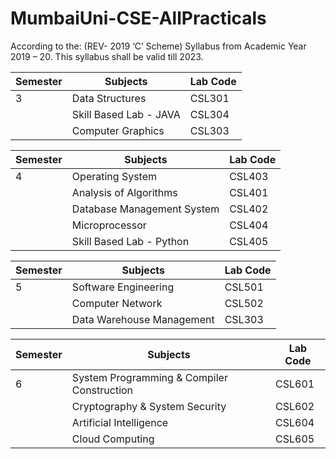 # MumbaiUni-CSE-AllPracticals

According to the: (REV- 2019 ‘C’ Scheme) Syllabus from Academic Year 2019 – 20. This syllabus shall be valid till 2023.

| Semester | Subjects                    | Lab Code   | 
| -------- | --------------------------- | ---------- |  
| 3        | Data Structures             | CSL301           | 
|          | Skill Based Lab - JAVA      | CSL304           | 
|          | Computer Graphics           | CSL303           | 

| Semester | Subjects                   | Lab Code |
| -------- | -------------------------- | ----------  |
| 4        | Operating System           |  CSL403           |
|          | Analysis of Algorithms     |  CSL401           |
|          | Database Management System |  CSL402           |
|          | Microprocessor             |  CSL404          |
|          | Skill Based Lab - Python      | CSL405           | 

| Semester | Subjects                    | Lab Code   | 
| -------- | --------------------------- | ---------- |  
| 5        | Software Engineering              | CSL501           | 
|          | Computer Network      | CSL502           | 
|          | Data Warehouse Management           | CSL303           | 

| Semester | Subjects                    | Lab Code   | 
| -------- | --------------------------- | ---------- |  
| 6        | System Programming & Compiler Construction              | CSL601           | 
|          | Cryptography & System Security              | CSL602           | 
|          | Artificial Intelligence      | CSL604           | 
|          | Cloud Computing           | CSL605           | 
